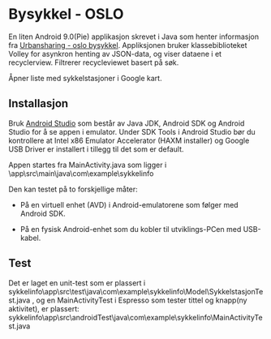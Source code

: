 # Bysykkel - OSLO
En liten Android 9.0(Pie) applikasjon skrevet i Java som henter informasjon fra [Urbansharing - oslo bysykkel](https://gbfs.urbansharing.com/oslobysykkel.no/).
Appliksjonen bruker klassebiblioteket Volley for asynkron henting av JSON-data, og viser dataene i et recyclerview. Filtrerer recycleviewet basert på søk.

Åpner liste med sykkelstasjoner i Google kart.


## Installasjon
Bruk [Android Studio](https://developer.android.com/studio/) som består av Java JDK, Android SDK og Android Studio for å se appen i emulator.
Under SDK Tools i Android Studio bør du kontrollere at Intel x86 Emulator Accelerator (HAXM installer) og
Google USB Driver er installert i tillegg til det som er default.

Appen startes fra MainActivity.java som ligger i \app\src\main\java\com\example\sykkelinfo

Den kan testet på to forskjellige måter:
* På en virtuell enhet (AVD) i Android-emulatorene som følger med Android SDK.
  
* På en fysisk Android-enhet som du kobler til utviklings-PCen med USB-kabel.

## Test
Det er laget en unit-test som er plassert i sykkelinfo\app\src\test\java\com\example\sykkelinfo\Model\SykkelstasjonTest.java , 
og en MainActivityTest i Espresso som tester tittel og knapp(ny aktivitet), er plassert: sykkelinfo\app\src\androidTest\java\com\example\sykkelinfo\MainActivityTest.java
